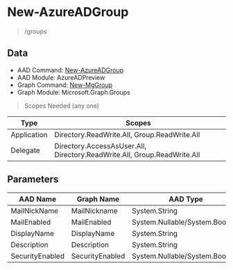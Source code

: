 # New-AzureADGroup

> /groups

## Data

+ AAD Command: [New-AzureADGroup](https://docs.microsoft.com/en-us/powershell/module/AzureADPreview/New-AzureADGroup)
+ AAD Module: AzureADPreview
+ Graph Command: [New-MgGroup](https://docs.microsoft.com/en-us/powershell/module/Microsoft.Graph.Groups/New-MgGroup)
+ Graph Module: Microsoft.Graph.Groups

> Scopes Needed (any one)

|Type|Scopes|
|---|---|
|Application|Directory.ReadWrite.All, Group.ReadWrite.All|
|Delegate|Directory.AccessAsUser.All, Directory.ReadWrite.All, Group.ReadWrite.All|

## Parameters

|AAD Name|Graph Name|AAD Type|Graph Type|Infos|
|---|---|---|---|---|
|MailNickName|MailNickname|System.String|System.String||
|MailEnabled|MailEnabled|System.Nullable/System.Boolean|System.Management.Automation.SwitchParameter||
|DisplayName|DisplayName|System.String|System.String||
|Description|Description|System.String|System.String||
|SecurityEnabled|SecurityEnabled|System.Nullable/System.Boolean|System.Management.Automation.SwitchParameter||

